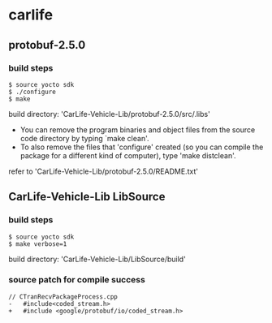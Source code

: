 # carlife

## protobuf-2.5.0

### build steps

    $ source yocto sdk
    $ ./configure
    $ make

build directory: 'CarLife-Vehicle-Lib/protobuf-2.5.0/src/.libs'

- You can remove the program binaries and object files from the source code directory by typing `make clean'.
- To also remove the files that 'configure' created (so you can compile the package for a different kind of computer), type 'make distclean'.

refer to 'CarLife-Vehicle-Lib/protobuf-2.5.0/README.txt'

## CarLife-Vehicle-Lib LibSource

### build steps

    $ source yocto sdk
    $ make verbose=1


build directory: 'CarLife-Vehicle-Lib/LibSource/build'

### source patch for compile success

```
// CTranRecvPackageProcess.cpp
-   #include<coded_stream.h>
+   #include <google/protobuf/io/coded_stream.h>
```